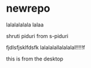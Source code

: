 # newrepo
lalalalalala
lalaa

shruti piduri from s-piduri

fjdlsfjsklfdsfk
lalalalallalalalal!!!!!f

this is from the desktop